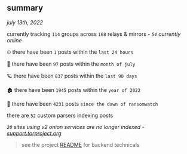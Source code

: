 
## summary
_july 13th, 2022_

currently tracking `114` groups across `168` relays & mirrors - _`54` currently online_

⏲ there have been `1` posts within the `last 24 hours`

🦈 there have been `97` posts within the `month of july`

🪐 there have been `837` posts within the `last 90 days`

🏚 there have been `1945` posts within the `year of 2022`

🦕 there have been `4231` posts `since the dawn of ransomwatch`

there are `52` custom parsers indexing posts

_`20` sites using v2 onion services are no longer indexed - [support.torproject.org](https://support.torproject.org/onionservices/v2-deprecation/)_

> see the project [README](https://github.com/joshhighet/ransomwatch#ransomwatch--) for backend technicals
